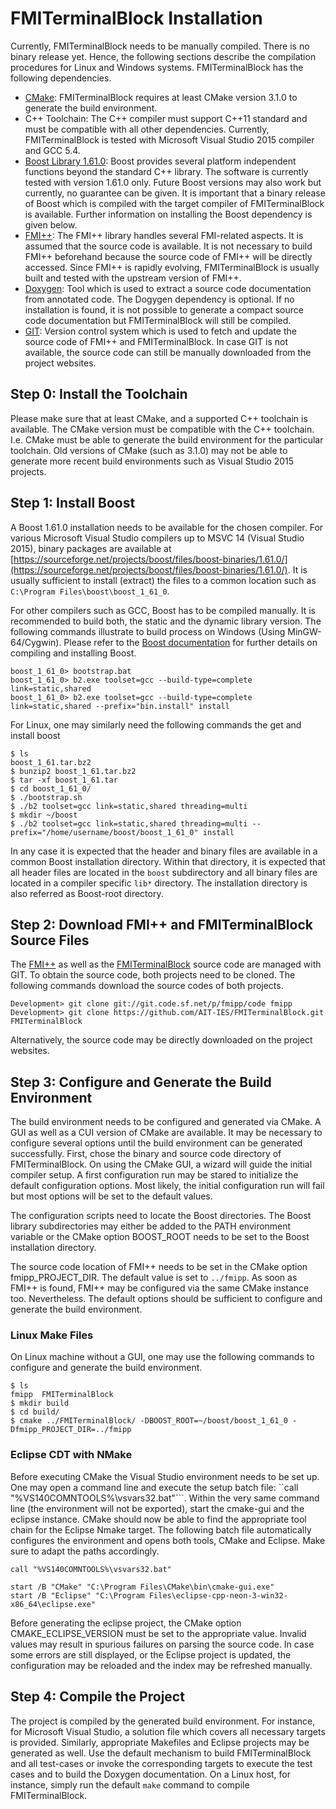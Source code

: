 FMITerminalBlock Installation
=============================

Currently, FMITerminalBlock needs to be manually compiled. There is no binary release yet. Hence, the following sections describe the compilation procedures for Linux and Windows systems. FMITerminalBlock has the following dependencies.

* [CMake](https://cmake.org): FMITerminalBlock requires at least CMake version 3.1.0 to generate the build environment.
* C++ Toolchain: The C++ compiler must support C++11 standard and must be compatible with all other dependencies. Currently, FMITerminalBlock is tested with Microsoft Visual Studio 2015 compiler and GCC 5.4.
* [Boost Library 1.61.0](http://www.boost.org/doc/libs/1_61_0/): Boost provides several platform independent functions beyond the standard C++ library. The software is currently tested with version 1.61.0 only. Future Boost versions may also work but currently, no guarantee can be given. It is important that a binary release of Boost which is compiled with the target compiler of FMITerminalBlock is available. Further information on installing the Boost dependency is given below.
* [FMI++](https://sourceforge.net/projects/fmipp/): The FMI++ library handles several FMI-related aspects. It is assumed that the source code is available. It is not necessary to build FMI++ beforehand because the source code of FMI++ will be directly accessed. Since FMI++ is rapidly evolving, FMITerminalBlock is usually built and tested with the upstream version of FMI++.
* [Doxygen](http://www.stack.nl/~dimitri/doxygen/): Tool which is used to extract a source code documentation from annotated code. The Dogygen dependency is optional. If no installation is found, it is not possible to generate a compact source code documentation but FMITerminalBlock will still be compiled.
* [GIT](https://git-scm.com/): Version control system which is used to fetch and update the source code of FMI++ and FMITerminalBlock. In case GIT is not available, the source code can still be manually downloaded from the project websites.

## Step 0: Install the Toolchain
Please make sure that at least CMake, and a supported C++ toolchain is available. The CMake version must be compatible with the C++ toolchain. I.e. CMake must be able to generate the build environment for the particular toolchain. Old versions of CMake (such as 3.1.0) may not be able to generate more recent build environments such as Visual Studio 2015 projects. 

## Step 1: Install Boost
A Boost 1.61.0 installation needs to be available for the chosen compiler. For various Microsoft Visual Studio compilers up to MSVC 14 (Visual Studio 2015), binary packages are available at [https://sourceforge.net/projects/boost/files/boost-binaries/1.61.0/](https://sourceforge.net/projects/boost/files/boost-binaries/1.61.0/). It is usually sufficient to install (extract) the files to a common location such as ```C:\Program Files\boost\boost_1_61_0```.

For other compilers such as GCC, Boost has to be compiled manually. It is recommended to build both, the static and the dynamic library version. The following commands illustrate to build process on Windows (Using MinGW-64/Cygwin). Please refer to the [Boost documentation](http://www.boost.org/doc/libs/1_61_0/more/getting_started/unix-variants.html) for further details on compiling and installing Boost.
```
boost_1_61_0> bootstrap.bat
boost_1_61_0> b2.exe toolset=gcc --build-type=complete link=static,shared
boost_1_61_0> b2.exe toolset=gcc --build-type=complete link=static,shared --prefix="bin.install" install
```

For Linux, one may similarly need the following commands the get and install boost
```
$ ls
boost_1_61.tar.bz2
$ bunzip2 boost_1_61.tar.bz2
$ tar -xf boost_1_61.tar
$ cd boost_1_61_0/
$ ./bootstrap.sh
$ ./b2 toolset=gcc link=static,shared threading=multi
$ mkdir ~/boost
$ ./b2 toolset=gcc link=static,shared threading=multi --prefix="/home/username/boost/boost_1_61_0" install
```

In any case it is expected that the header and binary files are available in a common Boost installation directory. Within that directory, it is expected that all header files are located in the ```boost``` subdirectory and all binary files are located in a compiler specific ```lib*``` directory. The installation directory is also referred as Boost-root directory.

## Step 2: Download FMI++ and FMITerminalBlock Source Files
The [FMI++](https://sourceforge.net/p/fmipp/code/ci/master/tree/) as well as the [FMITerminalBlock](https://github.com/AIT-IES/FMITerminalBlock) source code are managed with GIT. To obtain the source code, both projects need to be cloned. The following commands download the source codes of both projects.
```
Development> git clone git://git.code.sf.net/p/fmipp/code fmipp
Development> git clone https://github.com/AIT-IES/FMITerminalBlock.git FMITerminalBlock
```

Alternatively, the source code may be directly downloaded on the project websites.

## Step 3: Configure and Generate the Build Environment

The build environment needs to be configured and generated via CMake. A GUI as well as a CUI version of CMake are available. It may be necessary to configure several options until the build environment can be generated successfully. First, chose the binary and source code directory of FMITerminalBlock. On using the CMake GUI, a wizard will guide the initial compiler setup. A first configuration run may be stared to initialize the default configuration options. Most likely, the initial configuration run will fail but most options will be set to the default values.

The configuration scripts need to locate the Boost directories. The Boost library subdirectories may either be added to the PATH environment variable or the CMake option BOOST_ROOT needs to be set to the Boost installation directory.

The source code location of FMI++ needs to be set in the CMake option fmipp_PROJECT_DIR. The default value is set to ```../fmipp```. As soon as FMI++ is found, FMI++ may be configured via the same CMake instance too. Nevertheless. The default options should be sufficient to configure and generate the build environment.

### Linux Make Files
On Linux machine without a GUI, one may use the following commands to configure and generate the build environment.
```
$ ls
fmipp  FMITerminalBlock
$ mkdir build
$ cd build/
$ cmake ../FMITerminalBlock/ -DBOOST_ROOT=~/boost/boost_1_61_0 -Dfmipp_PROJECT_DIR=../fmipp
```

### Eclipse CDT with NMake 
Before executing CMake the Visual Studio environment needs to be set up. One may open a command line and execute the setup batch file: ``call "%VS140COMNTOOLS%\vsvars32.bat"```. Within the very same command line (the environment will not be exported), start the cmake-gui and the eclipse instance. CMake should now be able to find the appropriate tool chain for the Eclipse Nmake target. The following batch file automatically configures the environment and opens both tools, CMake and Eclipse. Make sure to adapt the paths accordingly.
```
call "%VS140COMNTOOLS%\vsvars32.bat"

start /B "CMake" "C:\Program Files\CMake\bin\cmake-gui.exe"
start /B "Eclipse" "C:\Program Files\eclipse-cpp-neon-3-win32-x86_64\eclipse.exe"
```

Before generating the eclipse project, the CMake option CMAKE_ECLIPSE_VERSION must be set to the appropriate value. Invalid values may result in spurious failures on parsing the source code. In case some errors are still displayed, or the Eclipse project is updated, the configuration may be reloaded and the index may be refreshed manually.

## Step 4: Compile the Project

The project is compiled by the generated build environment. For instance, for Microsoft Visual Studio, a solution file which covers all necessary targets is provided. Similarly, appropriate Makefiles and Eclipse projects may be generated as well. Use the default mechanism to build FMITerminalBlock and all test-cases or invoke the corresponding targets to execute the test cases and to build the Doxygen documentation. On a Linux host, for instance, simply run the default ```make``` command to compile FMITerminalBlock.
